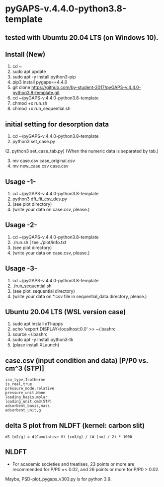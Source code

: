 # pyGAPS-v.4.4.0-python3.8-template


## tested with Ubumtu 20.04 LTS (on Windows 10).


## Install (New)
1. cd ~
2. sudo apt update
3. sudo apt -y install python3-pip
4. pip3 install pygaps==4.4.0
5. git clone https://github.com/by-student-2017/pyGAPS-v.4.4.0-python3.8-template.git
6. cd ~/pyGAPS-v.4.4.0-python3.8-template
7.  chmod +x run.sh
8.  chmod +x run_sequential.sh


## initial setting for desorption data
1. cd ~/pyGAPS-v.4.4.0-python3.8-template
2. python3 set_case.py


(2. python3 set_case_tab.py) (When the numeric data is separated by tab.)


3. mv case.csv case_original.csv
4. mv new_case.csv case.csv


## Usage -1-
1. cd ~/pyGAPS-v.4.4.0-python3.8-template
2. python3 dft_fit_csv_des.py
3. (see plot directory)
4. (write your data on case.csv, please.)


## Usage -2-
1. cd ~/pyGAPS-v.4.4.0-python3.8-template
2. ./run.sh | tee ./plot/info.txt
3. (see plot directory)
4. (write your data on case.csv, please.)


## Usage -3-
1. cd ~/pyGAPS-v.4.4.0-python3.8-template
2. ./run_sequential.sh
3. (see plot_sequential directory)
4. (write your data on *.csv file in sequential_data directory, please.)


## Ubuntu 20.04 LTS (WSL version case)
1. sudo apt install x11-apps
2. echo 'export DISPLAY=localhost:0.0' >> ~/.bashrc
3. source ~/.bashrc
4. sudo apt -y install python3-tk
5. (plase install XLaunch)


## case.csv (input condition and data) [P/P0 vs. cm^3 (STP)]
	iso_type,Isotherme
	is_real,true
	pressure_mode,relative
	pressure_unit,None
	loading_basis,molar
	loading_unit,cm3(STP)
	adsorbent_basis,mass
	adsorbent_unit,g


## delta S plot from NLDFT (kernel: carbon slit)
	dS [m2/g] = d(Cumulative V) [cm3/g] / (W [nm] / 2) * 1000


## NLDFT
* For academic societies and treatises, 23 points or more are recommended for P/P0 =< 0.02, and 26 points or more for P/P0 > 0.02.


Maybe, PSD-plot_pygaps_v303.py is for python 3.9.
